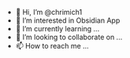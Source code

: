 - 👋 Hi, I’m @chrimich1
- 👀 I’m interested in Obsidian App
- 🌱 I’m currently learning ...
- 💞️ I’m looking to collaborate on ...
- 📫 How to reach me ...

<!---
chrimich1/chrimich1 is a ✨ special ✨ repository because its `README.md` (this file) appears on your GitHub profile.
You can click the Preview link to take a look at your changes.
--->

